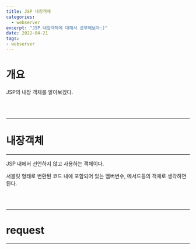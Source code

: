 ```yaml
---
title: JSP 내장객체
categories: 
  - webserver
excerpt: "JSP 내장객체에 대해서 공부해보자:)"
date: 2022-04-21
tags:
- webserver
---
```


# 개요

JSP의 내장 객체를 알아보겠다.


<br />
<br />

---

# 내장객체

---

JSP 내에서 선언하지 않고 사용하는 객체이다.

서블릿 형태로 변환된 코드 내에 포함되어 있는 멤버변수, 메서드등의 객체로 생각하면 된다.


<br />
<br />

---

# request

---

